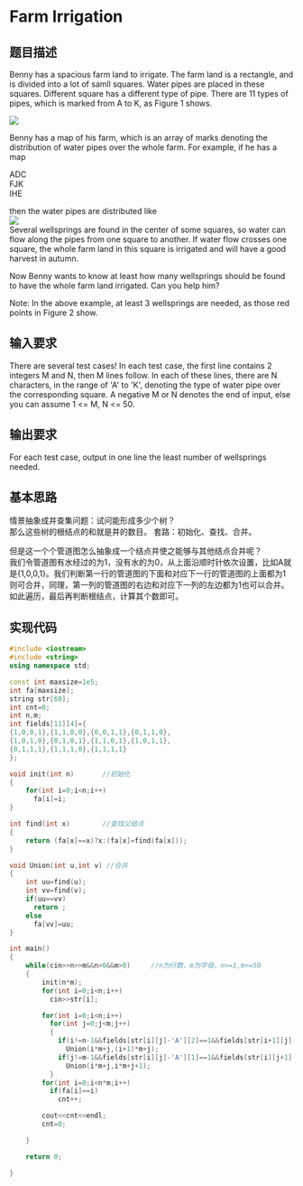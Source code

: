 # Farm Irrigation
## 题目描述
Benny has a spacious farm land to irrigate. The farm land is a rectangle, and is divided into a lot of samll squares. Water pipes are placed in these squares. Different square has a different type of pipe. There are 11 types of pipes, which is marked from A to K, as Figure 1 shows.

![](http://acm.hdu.edu.cn/data/images/1121-1.gif)<br>

Benny has a map of his farm, which is an array of marks denoting the distribution of water pipes over the whole farm. For example, if he has a map

ADC<br>
FJK<br>
IHE

then the water pipes are distributed like<br>
![](http://acm.hdu.edu.cn/data/images/1121-2.gif)<br>
Several wellsprings are found in the center of some squares, so water can flow along the pipes from one square to another. If water flow crosses one square, the whole farm land in this square is irrigated and will have a good harvest in autumn.

Now Benny wants to know at least how many wellsprings should be found to have the whole farm land irrigated. Can you help him?

Note: In the above example, at least 3 wellsprings are needed, as those red points in Figure 2 show.

## 输入要求
There are several test cases! In each test case, the first line contains 2 integers M and N, then M lines follow. In each of these lines, there are N characters, in the range of 'A' to 'K', denoting the type of water pipe over the corresponding square. A negative M or N denotes the end of input, else you can assume 1 <= M, N <= 50.

## 输出要求
For each test case, output in one line the least number of wellsprings needed.

## 基本思路
情景抽象成并查集问题：试问能形成多少个树？<br>
那么这些树的根结点的和就是井的数目。
套路：初始化、查找、合并。

但是这一个个管道图怎么抽象成一个结点并使之能够与其他结点合并呢？<br>
我们令管道图有水经过的为1，没有水的为0，从上面沿顺时针依次设置，比如A就是{1,0,0,1}。我们判断第一行的管道图的下面和对应下一行的管道图的上面都为1则可合并，同理，第一列的管道图的右边和对应下一列的左边都为1也可以合并。如此遍历，最后再判断根结点，计算其个数即可。

## 实现代码
```cpp
#include <iostream>
#include <string>
using namespace std;

const int maxsize=1e5;
int fa[maxsize];
string str[60];
int cnt=0;
int n,m;
int fields[11][4]={
{1,0,0,1},{1,1,0,0},{0,0,1,1},{0,1,1,0},
{1,0,1,0},{0,1,0,1},{1,1,0,1},{1,0,1,1},
{0,1,1,1},{1,1,1,0},{1,1,1,1}
};

void init(int n)       //初始化
{
    for(int i=0;i<n;i++)
      fa[i]=i;
}

int find(int x)        //查找父结点
{
    return (fa[x]==x)?x:(fa[x]=find(fa[x]));
}

void Union(int u,int v) //合并
{
    int uu=find(u);
    int vv=find(v);
    if(uu==vv)
      return ;
    else
      fa[vv]=uu;
}

int main()
{
    while(cin>>n>>m&&n>0&&m>0)     //n为行数，m为字母，n>=1,m<=50
    {
        init(n*m);
        for(int i=0;i<n;i++)
          cin>>str[i];

        for(int i=0;i<n;i++)
          for(int j=0;j<m;j++)
          {
            if(i!=n-1&&fields[str[i][j]-'A'][2]==1&&fields[str[i+1][j]-'A'][0]==1)
              Union(i*m+j,(i+1)*m+j);
            if(j!=m-1&&fields[str[i][j]-'A'][1]==1&&fields[str[i][j+1]-'A'][3]==1)
              Union(i*m+j,i*m+j+1);
          }
        for(int i=0;i<n*m;i++)
          if(fa[i]==i)
            cnt++;

        cout<<cnt<<endl;
        cnt=0;

    }

    return 0;

}

```
